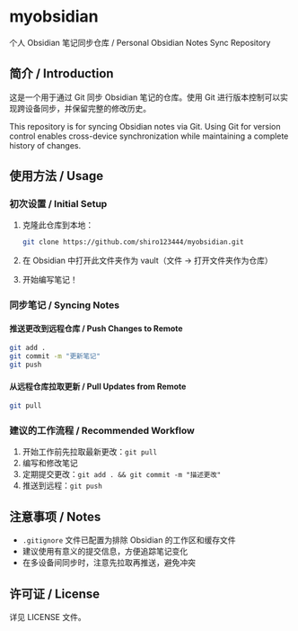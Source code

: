 # myobsidian

个人 Obsidian 笔记同步仓库 / Personal Obsidian Notes Sync Repository

## 简介 / Introduction

这是一个用于通过 Git 同步 Obsidian 笔记的仓库。使用 Git 进行版本控制可以实现跨设备同步，并保留完整的修改历史。

This repository is for syncing Obsidian notes via Git. Using Git for version control enables cross-device synchronization while maintaining a complete history of changes.

## 使用方法 / Usage

### 初次设置 / Initial Setup

1. 克隆此仓库到本地：
   ```bash
   git clone https://github.com/shiro123444/myobsidian.git
   ```

2. 在 Obsidian 中打开此文件夹作为 vault（文件 -> 打开文件夹作为仓库）

3. 开始编写笔记！

### 同步笔记 / Syncing Notes

#### 推送更改到远程仓库 / Push Changes to Remote

```bash
git add .
git commit -m "更新笔记"
git push
```

#### 从远程仓库拉取更新 / Pull Updates from Remote

```bash
git pull
```

### 建议的工作流程 / Recommended Workflow

1. 开始工作前先拉取最新更改：`git pull`
2. 编写和修改笔记
3. 定期提交更改：`git add . && git commit -m "描述更改"`
4. 推送到远程：`git push`

## 注意事项 / Notes

- `.gitignore` 文件已配置为排除 Obsidian 的工作区和缓存文件
- 建议使用有意义的提交信息，方便追踪笔记变化
- 在多设备间同步时，注意先拉取再推送，避免冲突

## 许可证 / License

详见 LICENSE 文件。
